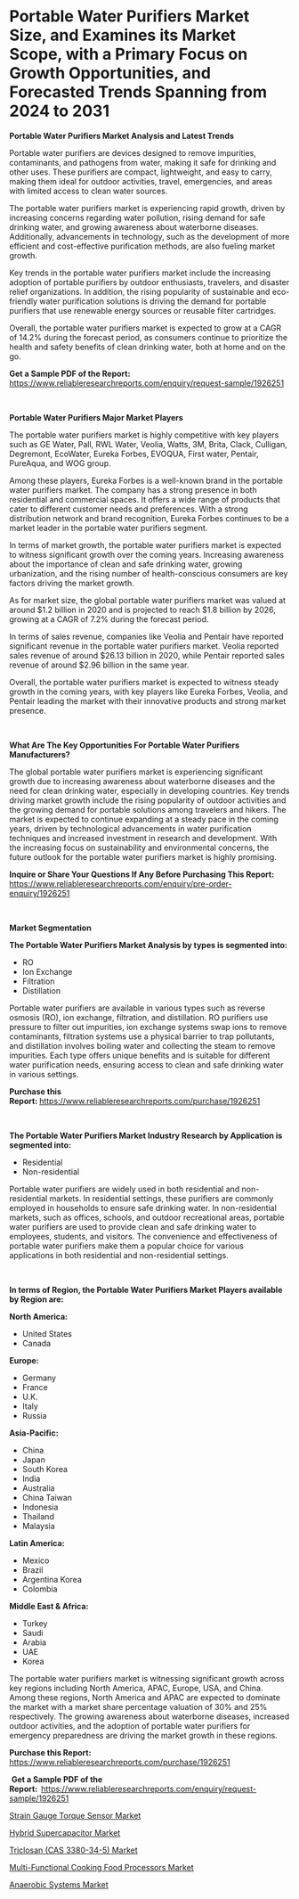 <p><h1>Portable Water Purifiers Market Size, and Examines its Market Scope, with a Primary Focus on Growth Opportunities, and Forecasted Trends Spanning from 2024 to 2031</h1></p><p><strong>Portable Water Purifiers Market Analysis and Latest Trends</strong></p>
<p><p>Portable water purifiers are devices designed to remove impurities, contaminants, and pathogens from water, making it safe for drinking and other uses. These purifiers are compact, lightweight, and easy to carry, making them ideal for outdoor activities, travel, emergencies, and areas with limited access to clean water sources.</p><p>The portable water purifiers market is experiencing rapid growth, driven by increasing concerns regarding water pollution, rising demand for safe drinking water, and growing awareness about waterborne diseases. Additionally, advancements in technology, such as the development of more efficient and cost-effective purification methods, are also fueling market growth.</p><p>Key trends in the portable water purifiers market include the increasing adoption of portable purifiers by outdoor enthusiasts, travelers, and disaster relief organizations. In addition, the rising popularity of sustainable and eco-friendly water purification solutions is driving the demand for portable purifiers that use renewable energy sources or reusable filter cartridges.</p><p>Overall, the portable water purifiers market is expected to grow at a CAGR of 14.2% during the forecast period, as consumers continue to prioritize the health and safety benefits of clean drinking water, both at home and on the go.</p></p>
<p><strong>Get a Sample PDF of the Report:&nbsp;</strong> <a href="https://www.reliableresearchreports.com/enquiry/request-sample/1926251">https://www.reliableresearchreports.com/enquiry/request-sample/1926251</a></p>
<p>&nbsp;</p>
<p><strong>Portable Water Purifiers Major Market Players</strong></p>
<p><p>The portable water purifiers market is highly competitive with key players such as GE Water, Pall, RWL Water, Veolia, Watts, 3M, Brita, Clack, Culligan, Degremont, EcoWater, Eureka Forbes, EVOQUA, First water, Pentair, PureAqua, and WOG group. </p><p>Among these players, Eureka Forbes is a well-known brand in the portable water purifiers market. The company has a strong presence in both residential and commercial spaces. It offers a wide range of products that cater to different customer needs and preferences. With a strong distribution network and brand recognition, Eureka Forbes continues to be a market leader in the portable water purifiers segment.</p><p>In terms of market growth, the portable water purifiers market is expected to witness significant growth over the coming years. Increasing awareness about the importance of clean and safe drinking water, growing urbanization, and the rising number of health-conscious consumers are key factors driving the market growth. </p><p>As for market size, the global portable water purifiers market was valued at around $1.2 billion in 2020 and is projected to reach $1.8 billion by 2026, growing at a CAGR of 7.2% during the forecast period.</p><p>In terms of sales revenue, companies like Veolia and Pentair have reported significant revenue in the portable water purifiers market. Veolia reported sales revenue of around $26.13 billion in 2020, while Pentair reported sales revenue of around $2.96 billion in the same year.</p><p>Overall, the portable water purifiers market is expected to witness steady growth in the coming years, with key players like Eureka Forbes, Veolia, and Pentair leading the market with their innovative products and strong market presence.</p></p>
<p>&nbsp;</p>
<p><strong>What Are The Key Opportunities For Portable Water Purifiers Manufacturers?</strong></p>
<p><p>The global portable water purifiers market is experiencing significant growth due to increasing awareness about waterborne diseases and the need for clean drinking water, especially in developing countries. Key trends driving market growth include the rising popularity of outdoor activities and the growing demand for portable solutions among travelers and hikers. The market is expected to continue expanding at a steady pace in the coming years, driven by technological advancements in water purification techniques and increased investment in research and development. With the increasing focus on sustainability and environmental concerns, the future outlook for the portable water purifiers market is highly promising.</p></p>
<p><strong>Inquire or Share Your Questions If Any Before Purchasing This Report:</strong> <a href="https://www.reliableresearchreports.com/enquiry/pre-order-enquiry/1926251">https://www.reliableresearchreports.com/enquiry/pre-order-enquiry/1926251</a></p>
<p>&nbsp;</p>
<p><strong>Market Segmentation</strong></p>
<p><strong>The Portable Water Purifiers Market Analysis by types is segmented into:</strong></p>
<p><ul><li>RO</li><li>Ion Exchange</li><li>Filtration</li><li>Distillation</li></ul></p>
<p><p>Portable water purifiers are available in various types such as reverse osmosis (RO), ion exchange, filtration, and distillation. RO purifiers use pressure to filter out impurities, ion exchange systems swap ions to remove contaminants, filtration systems use a physical barrier to trap pollutants, and distillation involves boiling water and collecting the steam to remove impurities. Each type offers unique benefits and is suitable for different water purification needs, ensuring access to clean and safe drinking water in various settings.</p></p>
<p><strong>Purchase this Report:&nbsp;</strong><a href="https://www.reliableresearchreports.com/purchase/1926251">https://www.reliableresearchreports.com/purchase/1926251</a></p>
<p>&nbsp;</p>
<p><strong>The Portable Water Purifiers Market Industry Research by Application is segmented into:</strong></p>
<p><ul><li>Residential</li><li>Non-residential</li></ul></p>
<p><p>Portable water purifiers are widely used in both residential and non-residential markets. In residential settings, these purifiers are commonly employed in households to ensure safe drinking water. In non-residential markets, such as offices, schools, and outdoor recreational areas, portable water purifiers are used to provide clean and safe drinking water to employees, students, and visitors. The convenience and effectiveness of portable water purifiers make them a popular choice for various applications in both residential and non-residential settings.</p></p>
<p>&nbsp;</p>
<p><strong>In terms of Region, the Portable Water Purifiers Market Players available by Region are:</strong></p>
<p>
    <p> <strong> North America: </strong>
        <ul>
            <li>United States</li>
            <li>Canada</li>
        </ul>
        </p> 
    <p> <strong> Europe: </strong>
        <ul>
            <li>Germany</li>
            <li>France</li>
            <li>U.K.</li>
            <li>Italy</li>
            <li>Russia</li>
        </ul>
        </p> 
    <p> <strong> Asia-Pacific: </strong>
        <ul>
            <li>China</li>
            <li>Japan</li>
            <li>South Korea</li>
            <li>India</li>
            <li>Australia</li>
            <li>China Taiwan</li>
            <li>Indonesia</li>
            <li>Thailand</li>
            <li>Malaysia</li>
        </ul>
        </p> 
    <p> <strong> Latin America: </strong>
        <ul>
            <li>Mexico</li>
            <li>Brazil</li>
            <li>Argentina Korea</li>
            <li>Colombia</li>
        </ul>
        </p> 
    <p> <strong> Middle East & Africa: </strong>
        <ul>
            <li>Turkey</li>
            <li>Saudi</li>
            <li>Arabia</li>
            <li>UAE</li>
            <li>Korea</li>
        </ul>
    </p>
    </p>
<p><p>The portable water purifiers market is witnessing significant growth across key regions including North America, APAC, Europe, USA, and China. Among these regions, North America and APAC are expected to dominate the market with a market share percentage valuation of 30% and 25% respectively. The growing awareness about waterborne diseases, increased outdoor activities, and the adoption of portable water purifiers for emergency preparedness are driving the market growth in these regions.</p></p>
<p><strong>Purchase this Report: </strong><a href="https://www.reliableresearchreports.com/purchase/1926251">https://www.reliableresearchreports.com/purchase/1926251</a></p>
<p>&nbsp;<strong>Get a Sample PDF of the Report:&nbsp;&nbsp;</strong><a href="https://www.reliableresearchreports.com/enquiry/request-sample/1926251">https://www.reliableresearchreports.com/enquiry/request-sample/1926251</a></p>
<p><strong></strong></p>
<p><p><a href="https://view.publitas.com/reportprime-1/strain-gauge-torque-sensor-market-analysis-and-market-size-global-industry-overview-market-segmentation-and-forecast-2024-to-2031/">Strain Gauge Torque Sensor Market</a></p><p><a href="https://view.publitas.com/reportprime-1/hybrid-supercapacitor-market-research-report-provides-critical-insights-that-can-help-shape-business-development-and-investment-strategies/">Hybrid Supercapacitor Market</a></p><p><a href="https://cat-emmental-94b.notion.site/Triclosan-CAS-3380-34-5-Market-Offers-Provide-Insightful-Data-for-the-Time-Period-from-2024-to-203-914da2faa67d49b38e27ded49b7139fc">Triclosan (CAS 3380-34-5) Market</a></p><p><a href="https://silk-columnist-571.notion.site/Multi-Functional-Cooking-Food-Processors-Market-Insights-Market-Players-and-Forecast-Till-2031-c0179adbbe4540e3acdc9c5ca0aeeb8f">Multi-Functional Cooking Food Processors Market</a></p><p><a href="https://github.com/Sarissaschmalingtr6fz2739/Market-Research-Report-List-1/blob/main/anaerobic-systems-market.md">Anaerobic Systems Market</a></p></p>
